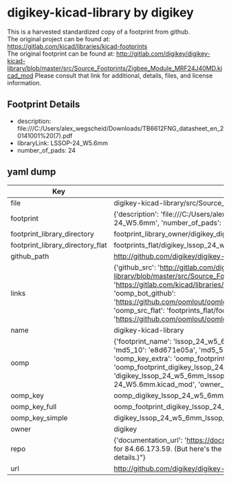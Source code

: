 # digikey-kicad-library by digikey  
This is a harvested standardized copy of a footprint from github.  
The original project can be found at:  
https://gitlab.com/kicad/libraries/kicad-footprints  
The original footprint can be found at:
http://gitlab.com/digikey/digikey-kicad-library/blob/master/src/Source_Footprints/Zigbee_Module_MRF24J40MD.kicad_mod
Please consult that link for additional, details, files, and license information.  
## Footprint Details
* description: file:///C:/Users/alex_wegscheid/Downloads/TB6612FNG_datasheet_en_20141001%20(7).pdf  
* libraryLink: LSSOP-24_W5.6mm  
* number_of_pads: 24  
## yaml dump  
| Key | Value |  
| --- | --- |  
| file | digikey-kicad-library/src/Source_Footprints/LSSOP-24_W5.6mm.kicad_mod |  
| footprint | {'description': 'file:///C:/Users/alex_wegscheid/Downloads/TB6612FNG_datasheet_en_20141001%20(7).pdf', 'libraryLink': 'LSSOP-24_W5.6mm', 'number_of_pads': 24} |  
| footprint_library_directory | footprint_library_owner/digikey_digikey-kicad-library |  
| footprint_library_directory_flat | footprints_flat/digikey_lssop_24_w5_6mm_lssop_24_w5_6mm/working |  
| github_path | http://github.com/digikey/digikey-kicad-library/blob/master/src/Source_Footprints/LSSOP-24_W5.6mm.kicad_mod |  
| links | {'github_src': 'http://gitlab.com/digikey/digikey-kicad-library/blob/master/src/Source_Footprints/Zigbee_Module_MRF24J40MD.kicad_mod', 'github_src_repo': 'https://gitlab.com/kicad/libraries/kicad-footprints', 'oomp_bot': 'footprints/digikey_lssop_24_w5_6mm_lssop_24_w5_6mm/working', 'oomp_bot_github': 'https://github.com/oomlout/oomlout_oomp_footprint_bot/tree/main/footprints/digikey_lssop_24_w5_6mm_lssop_24_w5_6mm/working', 'oomp_src_flat': 'footprints_flat/footprints_flat/digikey_lssop_24_w5_6mm_lssop_24_w5_6mm/working', 'oomp_src_flat_github': 'https://github.com/oomlout/oomlout_oomp_footprint_src/tree/main/footprints_flat/digikey_lssop_24_w5_6mm_lssop_24_w5_6mm/working'} |  
| name | digikey-kicad-library |  
| oomp | {'footprint_name': 'lssop_24_w5_6mm', 'library_name': 'lssop_24_w5_6mm_kicad_mod', 'md5': 'e8d671e05a520fe21827af054396b382', 'md5_10': 'e8d671e05a', 'md5_5': 'e8d67', 'md5_6': 'e8d671', 'oomp_key': 'oomp_digikey_lssop_24_w5_6mm_lssop_24_w5_6mm', 'oomp_key_extra': 'oomp_footprint_digikey_lssop_24_w5_6mm_lssop_24_w5_6mm', 'oomp_key_full': 'oomp_footprint_digikey_lssop_24_w5_6mm_lssop_24_w5_6mm_e8d671', 'oomp_key_simple': 'digikey_lssop_24_w5_6mm_lssop_24_w5_6mm', 'original_filename': 'digikey-kicad-library/src/Source_Footprints/LSSOP-24_W5.6mm.kicad_mod', 'owner_name': 'digikey'} |  
| oomp_key | oomp_digikey_lssop_24_w5_6mm_lssop_24_w5_6mm |  
| oomp_key_full | oomp_footprint_digikey_lssop_24_w5_6mm_lssop_24_w5_6mm |  
| oomp_key_simple | digikey_lssop_24_w5_6mm_lssop_24_w5_6mm |  
| owner | digikey |  
| repo | {'documentation_url': 'https://docs.github.com/rest/overview/resources-in-the-rest-api#rate-limiting', 'message': "API rate limit exceeded for 84.66.173.59. (But here's the good news: Authenticated requests get a higher rate limit. Check out the documentation for more details.)"} |  
| url | http://github.com/digikey/digikey-kicad-library |  

